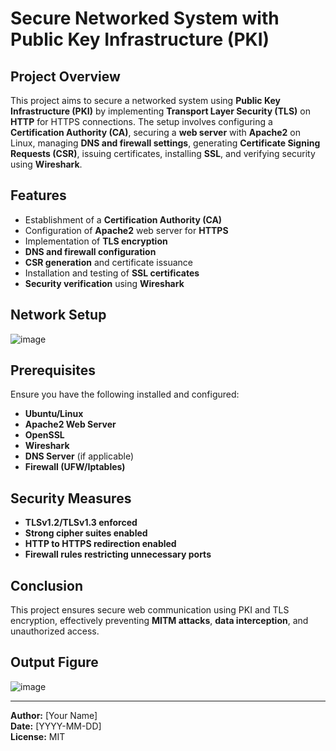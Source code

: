 # Secure Networked System with Public Key Infrastructure (PKI)

## Project Overview
This project aims to secure a networked system using **Public Key Infrastructure (PKI)** by implementing **Transport Layer Security (TLS)** on **HTTP** for HTTPS connections. The setup involves configuring a **Certification Authority (CA)**, securing a **web server** with **Apache2** on Linux, managing **DNS and firewall settings**, generating **Certificate Signing Requests (CSR)**, issuing certificates, installing **SSL**, and verifying security using **Wireshark**.

## Features
- Establishment of a **Certification Authority (CA)**
- Configuration of **Apache2** web server for **HTTPS**
- Implementation of **TLS encryption**
- **DNS and firewall configuration**
- **CSR generation** and certificate issuance
- Installation and testing of **SSL certificates**
- **Security verification** using **Wireshark**

## Network Setup
![image](https://github.com/user-attachments/assets/47d242aa-62db-40de-810b-5957389272f0)

## Prerequisites
Ensure you have the following installed and configured:
- **Ubuntu/Linux**
- **Apache2 Web Server**
- **OpenSSL**
- **Wireshark**
- **DNS Server** (if applicable)
- **Firewall (UFW/Iptables)**

## Security Measures
- **TLSv1.2/TLSv1.3 enforced**
- **Strong cipher suites enabled**
- **HTTP to HTTPS redirection enabled**
- **Firewall rules restricting unnecessary ports**

## Conclusion
This project ensures secure web communication using PKI and TLS encryption, effectively preventing **MITM attacks**, **data interception**, and unauthorized access. 

## Output Figure
![image](https://github.com/user-attachments/assets/5993552a-6002-428f-b094-359ae0ad3205)

---
**Author:** [Your Name]  
**Date:** [YYYY-MM-DD]  
**License:** MIT  
